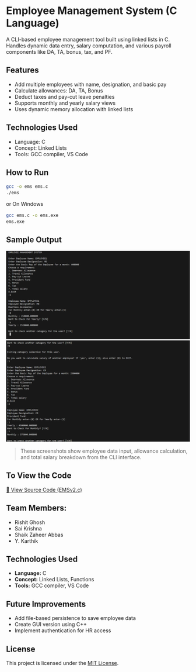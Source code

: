 # Employee Management System (C Language)
A CLI-based employee management tool built using linked lists in C. Handles dynamic data entry, salary computation, and various payroll components like DA, TA, bonus, tax, and PF.

## Features
- Add multiple employees with name, designation, and basic pay
- Calculate allowances: DA, TA, Bonus
- Deduct taxes and pay-cut leave penalties
- Supports monthly and yearly salary views
- Uses dynamic memory allocation with linked lists

## Technologies Used
- Language: C
- Concept: Linked Lists
- Tools: GCC compiler, VS Code

## How to Run
```bash
gcc -o ems ems.c
./ems
```

or On Windows
```bash
gcc ems.c -o ems.exe
ems.exe
```
## Sample Output
![EMS Screenshot 1](screenshot/ems-screenshot-1.png)
![EMS Screenshot 1](screenshot/ems-screenshot-2.png)

> These screenshots show employee data input, allowance calculation, and total salary breakdown from the CLI interface.


## To View the Code
[🔗 View Source Code (EMSv2.c)](EMSv2.c)


## Team Members:
- Rishit Ghosh
- Sai Krishna
- Shaik Zaheer Abbas
- Y. Karthik

## Technologies Used
- **Language:** C
- **Concept:** Linked Lists, Functions
- **Tools:** GCC compiler, VS Code

## Future Improvements
- Add file-based persistence to save employee data
- Create GUI version using C++
- Implement authentication for HR access



## License
This project is licensed under the [MIT License](LICENSE).
